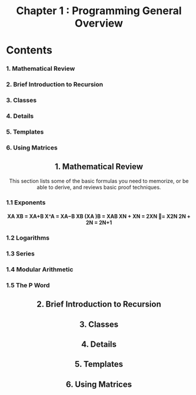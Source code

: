 <h1 align="center" >Chapter 1 : Programming General Overview</h1>

# Contents

### 1. Mathematical Review

### 2. Brief Introduction to Recursion

### 3. Classes

### 4. Details

### 5. Templates

### 6. Using Matrices

<h2 align="center" >1. Mathematical Review</h2>

<p align="center" >This section lists some of the basic formulas you need to memorize, or be able to derive,
and reviews basic proof techniques.</p>

### 1.1 Exponents

<h4 align="center">XA XB = XA+B
X^A
= XA−B
XB
(XA )B = XAB
XN + XN = 2XN = X2N
2N + 2N = 2N+1
</h4>

### 1.2 Logarithms

### 1.3 Series

### 1.4 Modular Arithmetic

### 1.5 The P Word

<h2 align="center" >2. Brief Introduction to Recursion</h2>

<h2 align="center" >3. Classes</h2>

<h2 align="center" >4. Details</h2>

<h2 align="center" >5. Templates</h2>

<h2 align="center" >6. Using Matrices</h2>
